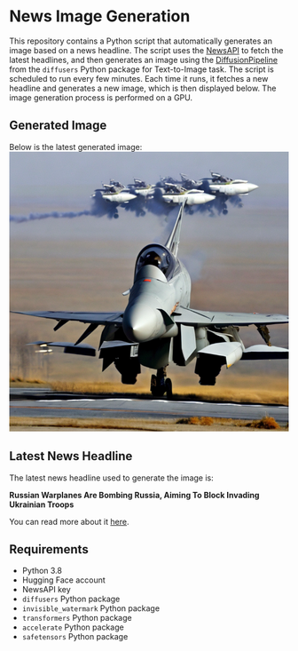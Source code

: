 # News Image Generation
This repository contains a Python script that automatically generates an image based on a news headline. The script uses the [NewsAPI](https://newsapi.org/) to fetch the latest headlines, and then generates an image using the [DiffusionPipeline](https://github.com/huggingface/diffusers) from the `diffusers` Python package for Text-to-Image task.
The script is scheduled to run every few minutes. Each time it runs, it fetches a new headline and generates a new image, which is then displayed below. The image generation process is performed on a GPU.

## Generated Image
Below is the latest generated image:
![Generated Image](image.png)

## Latest News Headline
The latest news headline used to generate the image is:

**Russian Warplanes Are Bombing Russia, Aiming To Block Invading Ukrainian Troops**

You can read more about it [here](https://news.google.com/rss/articles/CBMixwFBVV95cUxOc05qQlRYY0xTU3NOeVV0T1pFWEVoQnpjSDRtZ0VYTjF3OWxqZmQwZjVzc25xUFhGQ3FFTXUwNHJGcTdNWEJocHJJQjZrdmRSU1VMY2wxR2h5QzJTZE9YcUo0NUVhQW9WZmJ6SEhyQWtscVhDUTJERU5sRkRseFhjRklaTmJEUy1lOENOdE04RWVJMVZBODhaT3BWRXJpZEVRblVjaGhCOVI4NHZ6U0pwQjZwdFU3ZThqcGtJQkVkWXlZeDdMcFhj?oc=5).

## Requirements
- Python 3.8
- Hugging Face account
- NewsAPI key
- `diffusers` Python package
- `invisible_watermark` Python package
- `transformers` Python package
- `accelerate` Python package
- `safetensors` Python package
